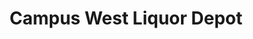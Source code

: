 ---
title: "Campus West Liquor Depot"
url: /fort-collins/campus-west-liquor-depot/
shop: alcohol
---